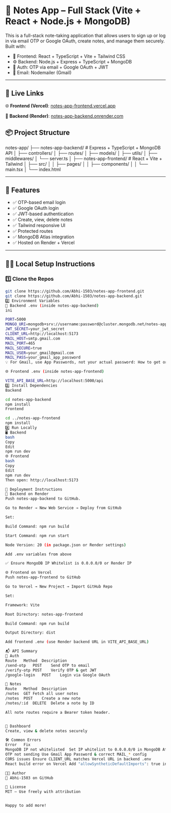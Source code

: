 # 📝 Notes App – Full Stack (Vite + React + Node.js + MongoDB)

This is a full-stack note-taking application that allows users to sign up or log in via email OTP or Google OAuth, create notes, and manage them securely. Built with:

- 🔧 Frontend: React + TypeScript + Vite + Tailwind CSS
- ⚙️ Backend: Node.js + Express + TypeScript + MongoDB
- 🔐 Auth: OTP via email + Google OAuth + JWT
- 📧 Email: Nodemailer (Gmail)

---


## 🔗 Live Links

🌐 **Frontend (Vercel)**: [notes-app-frontend.vercel.app](https://notes-app-frontend-sandy.vercel.app/)

🔧 **Backend (Render)**: [notes-app-backend.onrender.com](https://notes-app-backend-hs78.onrender.com)




## 📦 Project Structure

notes-app/
├── notes-app-backend/ # Express + TypeScript + MongoDB API
│ ├── controllers/
│ ├── routes/
│ ├── models/
│ ├── utils/
│ ├── middlewares/
│ └── server.ts
│
├── notes-app-frontend/ # React + Vite + Tailwind
│ ├── src/
│ │ ├── pages/
│ │ ├── components/
│ │ └── main.tsx
│ └── index.html


---

## 🔐 Features

- ✅ OTP-based email login
- ✅ Google OAuth login
- ✅ JWT-based authentication
- ✅ Create, view, delete notes
- ✅ Tailwind responsive UI
- ✅ Protected routes
- ✅ MongoDB Atlas integration
- ✅ Hosted on Render + Vercel

---

## 🧑‍💻 Local Setup Instructions

### 1️⃣ Clone the Repos

```bash
git clone https://github.com/Abhi-1503/notes-app-frontend.git
git clone https://github.com/Abhi-1503/notes-app-backend.git
2️⃣ Environment Variables
🔐 Backend .env (inside notes-app-backend)
ini

PORT=5000
MONGO_URI=mongodb+srv://username:password@cluster.mongodb.net/notes-app
JWT_SECRET=your_jwt_secret
CLIENT_URL=http://localhost:5173
MAIL_HOST=smtp.gmail.com
MAIL_PORT=465
MAIL_SECURE=true
MAIL_USER=your_gmail@gmail.com
MAIL_PASS=your_gmail_app_password
💡 For Gmail, use App Passwords, not your actual password: How to get one

🌐 Frontend .env (inside notes-app-frontend)

VITE_API_BASE_URL=http://localhost:5000/api
3️⃣ Install Dependencies
Backend

cd notes-app-backend
npm install
Frontend

cd ../notes-app-frontend
npm install
4️⃣ Run Locally
🖥 Backend
bash
Copy
Edit
npm run dev
🌐 Frontend
bash
Copy
Edit
npm run dev
Then open: http://localhost:5173

🚀 Deployment Instructions
🔧 Backend on Render
Push notes-app-backend to GitHub.

Go to Render → New Web Service → Deploy from GitHub

Set:

Build Command: npm run build

Start Command: npm run start

Node Version: 20 (in package.json or Render settings)

Add .env variables from above

✅ Ensure MongoDB IP Whitelist is 0.0.0.0/0 or Render IP

🌐 Frontend on Vercel
Push notes-app-frontend to GitHub

Go to Vercel → New Project → Import GitHub Repo

Set:

Framework: Vite

Root Directory: notes-app-frontend

Build Command: npm run build

Output Directory: dist

Add frontend .env (use Render backend URL in VITE_API_BASE_URL)

📬 API Summary
🔐 Auth
Route	Method	Description
/send-otp	POST	Send OTP to email
/verify-otp	POST	Verify OTP & get JWT
/google-login	POST	Login via Google OAuth

📝 Notes
Route	Method	Description
/notes	GET	Fetch all user notes
/notes	POST	Create a new note
/notes/:id	DELETE	Delete a note by ID

All note routes require a Bearer token header.


📝 Dashboard
Create, view & delete notes securely

🛠 Common Errors
Error	Fix
MongoDB IP not whitelisted	Set IP whitelist to 0.0.0.0/0 in MongoDB Atlas
OTP not sending	Use Gmail App Password & correct MAIL_* config
CORS issues	Ensure CLIENT_URL matches Vercel URL in backend .env
React build error on Vercel	Add "allowSyntheticDefaultImports": true in tsconfig.json

👨‍💻 Author
👤 Abhi-1503 on GitHub

📜 License
MIT – Use freely with attribution


Happy to add more!




